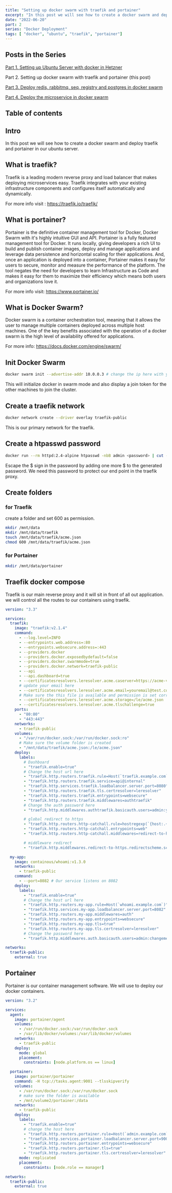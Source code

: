 ```yaml
---
title: "Setting up docker swarm with traefik and portainer"
excerpt: "In this post we will see how to create a docker swarm and deploy traefik and portainer in our ubuntu server."
date: "2022-06-20"
part: 2
series: "Docker Deployment"
tags: [ "docker", "ubuntu", "traefik", "portainer"]
---
```


## Posts in the Series

[Part 1. Setting up Ubuntu Server with docker in Hetzner](/posts/part-1-setup-docker-with-ubuntu-server-in-hetzner)

Part 2. Setting up docker swarm with traefik and portainer (this post)

[Part 3. Deploy redis, rabbitmq, seq, registry and postgres in docker swarm](/posts/part-3-deploy-registry-redis-rabitmq-postgresql-in-docker)

[Part 4. Deploy the microservice in docker swarm](/posts/part-4-prepare-and-deploy-microservice-in-docker)

## Table of contents

## Intro

In this post we will see how to create a docker swarm and deploy traefik and portainer in our ubuntu server.

## What is traefik?

Traefik is a leading modern reverse proxy and load balancer that makes deploying microservices easy. Traefik integrates with your existing infrastructure components and configures itself automatically and dynamically.

For more info visit : <https://traefik.io/traefik/>

## What is portainer?

Portainer is the definitive container management tool for Docker, Docker Swarm with it's highly intuitive GUI and API. Portainer is a fully featured management tool for Docker. It runs locally, giving developers a rich UI to build and publish container images, deploy and manage applications and leverage data persistence and horizontal scaling for their applications. And, once an application is deployed into a container, Portainer makes it easy for users to secure, monitor and measure the performance of the platform. The tool negates the need for developers to learn Infrastructure as Code and makes it easy for them to maximize their efficiency which means both users and organizations love it.

For more info visit: <https://www.portainer.io/>

## What is Docker Swarm?

Docker swarm is a container orchestration tool, meaning that it allows the user to manage multiple containers deployed across multiple host machines. One of the key benefits associated with the operation of a docker swarm is the high level of availability offered for applications.

For more info: <https://docs.docker.com/engine/swarm/>

## Init Docker Swarm

```bash
docker swarm init --advertise-addr 10.0.0.3 # change the ip here with your machine ip
```

This will initialize docker in swarm mode and also display a join token for the other machines to join the cluster.

## Create a traefik network

```bash
docker network create --driver overlay traefik-public 
```

This is our primary network for the traefik.

## Create a htpasswd password

```bash
docker run --rm httpd:2.4-alpine htpasswd -nbB admin <password> | cut -d ":" -f 2
```

Escape the $ sign in the password by adding one more $ to the generated password. We need this password to protect our end point in the traefik proxy.

## Create folders

### for Traefik

create a folder and set 600 as permission.

```bash
mkdir /mnt/data
mkdir /mnt/data/traefik
touch /mnt/data/traefik/acme.json
chmod 600 /mnt/data/traefik/acme.json
```

### for Portainer

```bash
mkdir /mnt/data/portainer
```

## Traefik docker compose

Traefik is our main reverse proxy and it will sit in front of all out application. we will control all the routes to our containers using traefik.

```yml
version: "3.3"

services:
  traefik:
    image: "traefik:v2.1.4"
    command:
      - --log.level=INFO
      - --entrypoints.web.address=:80
      - --entrypoints.websecure.address=:443
      - --providers.docker
      - --providers.docker.exposedbydefault=false
      - --providers.docker.swarmmode=true
      - --providers.docker.network=traefik-public
      - --api
      - --api.dashboard=true
      - --certificatesresolvers.leresolver.acme.caserver=https://acme-v02.api.letsencrypt.org/directory
      # update your email here
      - --certificatesresolvers.leresolver.acme.email=youremail@test.com
      # Make sure the this file is available and permission is set correctly
      - --certificatesresolvers.leresolver.acme.storage=/le/acme.json
      - --certificatesresolvers.leresolver.acme.tlschallenge=true
    ports:
      - "80:80"
      - "443:443"
    networks:
      - traefik-public
    volumes:
      - "/var/run/docker.sock:/var/run/docker.sock:ro"
      # Make sure the volume folder is created
      - "/mnt/data/traefik/acme.json:/le/acme.json"
    deploy:
      labels:
        # Dashboard
        - "traefik.enable=true"
        # Change the host url here
        - "traefik.http.routers.traefik.rule=Host(`traefik.example.com`)"
        - "traefik.http.routers.traefik.service=api@internal"
        - "traefik.http.services.traefik.loadbalancer.server.port=8080"
        - "traefik.http.routers.traefik.tls.certresolver=leresolver"
        - "traefik.http.routers.traefik.entrypoints=websecure"
        - "traefik.http.routers.traefik.middlewares=authtraefik"
        # Change the auth password here
        - "traefik.http.middlewares.authtraefik.basicauth.users=admin:yournewpassword" # user/password

        # global redirect to https
        - "traefik.http.routers.http-catchall.rule=hostregexp(`{host:.+}`)"
        - "traefik.http.routers.http-catchall.entrypoints=web"
        - "traefik.http.routers.http-catchall.middlewares=redirect-to-https"

        # middleware redirect
        - "traefik.http.middlewares.redirect-to-https.redirectscheme.scheme=https"

  my-app:
    image: containous/whoami:v1.3.0
    networks:
      - traefik-public
    command:
      - --port=8082 # Our service listens on 8082
    deploy:
      labels:
        - "traefik.enable=true"
        # Change the host url here
        - "traefik.http.routers.my-app.rule=Host(`whoami.example.com`)"
        - "traefik.http.services.my-app.loadbalancer.server.port=8082"
        - "traefik.http.routers.my-app.middlewares=auth"
        - "traefik.http.routers.my-app.entrypoints=websecure"
        - "traefik.http.routers.my-app.tls=true"
        - "traefik.http.routers.my-app.tls.certresolver=leresolver"
        # Change the password here
        - "traefik.http.middlewares.auth.basicauth.users=admin:changeme" # user/password

networks:
  traefik-public:
    external: true
```

## Portainer

Portainer is our container management software. We will use to deploy our docker containers.

```yml
version: "3.2"

services:
  agent:
    image: portainer/agent
    volumes:
      - /var/run/docker.sock:/var/run/docker.sock
      - /var/lib/docker/volumes:/var/lib/docker/volumes
    networks:
      - traefik-public
    deploy:
      mode: global
      placement:
        constraints: [node.platform.os == linux]

  portainer:
    image: portainer/portainer
    command: -H tcp://tasks.agent:9001 --tlsskipverify
    volumes:
      - /var/run/docker.sock:/var/run/docker.sock
      # make sure the folder is available
      - /mnt/volume2/portainer:/data
    networks:
      - traefik-public
    deploy:
      labels:
        - "traefik.enable=true"
        # change the host here
        - "traefik.http.routers.portainer.rule=Host(`admin.example.com`)"
        - "traefik.http.services.portainer.loadbalancer.server.port=9000"
        - "traefik.http.routers.portainer.entrypoints=websecure"
        - "traefik.http.routers.portainer.tls=true"
        - "traefik.http.routers.portainer.tls.certresolver=leresolver"
      mode: replicated
      placement:
        constraints: [node.role == manager]

networks:
  traefik-public:
    external: true
```


